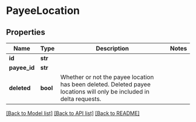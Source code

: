 # PayeeLocation

## Properties
Name | Type | Description | Notes
------------ | ------------- | ------------- | -------------
**id** | **str** |  | 
**payee_id** | **str** |  | 
**deleted** | **bool** | Whether or not the payee location has been deleted.  Deleted payee locations will only be included in delta requests. | 

[[Back to Model list]](../README.md#documentation-for-models) [[Back to API list]](../README.md#documentation-for-api-endpoints) [[Back to README]](../README.md)


